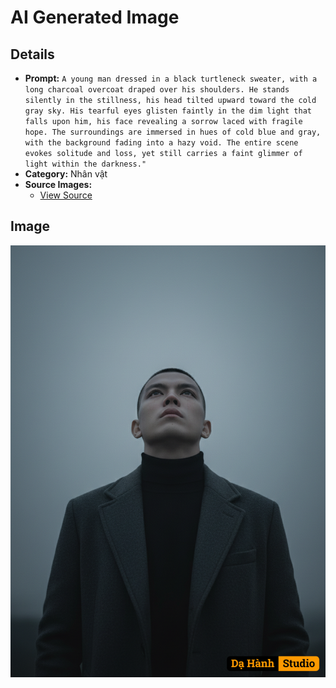 # AI Generated Image

## Details
- **Prompt:** `A young man dressed in a black turtleneck sweater, with a long charcoal overcoat draped over his shoulders. He stands silently in the stillness, his head tilted upward toward the cold gray sky. His tearful eyes glisten faintly in the dim light that falls upon him, his face revealing a sorrow laced with fragile hope. The surroundings are immersed in hues of cold blue and gray, with the background fading into a hazy void. The entire scene evokes solitude and loss, yet still carries a faint glimmer of light within the darkness."`
- **Category:** Nhân vật
- **Source Images:**
  - [View Source](https://raw.githubusercontent.com/lenzcomvth/ImageLibrary/main/Male.png)

## Image
![AI Generated Image](./image-2025-10-06T21-24-19-313Z-f0xfd.png)